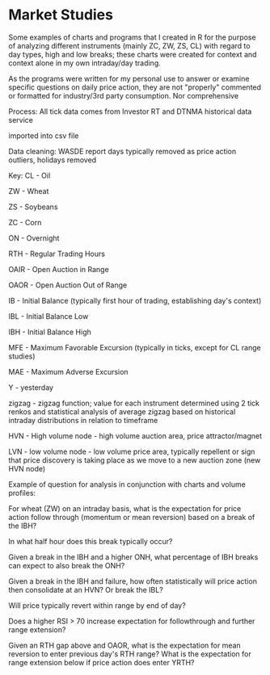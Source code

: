 # Market Studies
Some examples of charts and programs that I created in R for the purpose of analyzing different instruments (mainly ZC, ZW, ZS, CL) with regard to day types, high and low breaks; these charts were created for context and context alone in my own intraday/day trading. 

As the programs were written for my personal use to answer or examine specific questions on daily price action, they are not "properly" commented or formatted for industry/3rd party consumption.  Nor comprehensive

Process:  All tick data comes from Investor RT and DTNMA historical data service

imported into csv file

Data cleaning:  WASDE report days typically removed as price action outliers, holidays removed

Key:
CL - Oil

ZW  - Wheat

ZS - Soybeans

ZC - Corn

ON - Overnight

RTH - Regular Trading Hours

OAIR - Open Auction in Range

OAOR - Open Auction Out of Range

IB - Initial Balance (typically first hour of trading, establishing day's context)

IBL - Initial Balance Low

IBH - Initial Balance High

MFE - Maximum Favorable Excursion (typically in ticks, except for CL range studies)

MAE - Maximum Adverse Excursion

Y - yesterday

zigzag - zigzag function; value for each instrument determined using 2 tick renkos and statistical analysis of average zigzag based on historical intraday distributions in relation to timeframe

HVN - High volume node  - high volume auction area, price attractor/magnet

LVN - low volume node  - low volume price area, typically repellent or sign that price discovery is taking place as we move to a new auction zone (new HVN node)

Example of question for analysis in conjunction with charts and volume profiles:

For wheat (ZW) on an intraday basis, what is the expectation for price action follow through (momentum or mean reversion) based on a break of the IBH?  

In what half hour does this break typically occur? 

Given a break in the IBH and a higher ONH, what percentage of IBH breaks can expect to also break the ONH? 

Given a break in the IBH and failure, how often statistically will price action then consolidate at an HVN?  Or break the IBL?

Will price typically revert within range by end of day?  

Does a higher RSI > 70 increase expectation for followthrough and further range extension?

Given an RTH gap above and OAOR, what is the expectation for mean reversion to enter previous day's RTH range? What is the expectation for range extension below if price action does enter YRTH?

